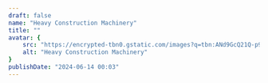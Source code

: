 ```yaml
---
draft: false
name: "Heavy Construction Machinery"
title: ""
avatar: {
    src: "https://encrypted-tbn0.gstatic.com/images?q=tbn:ANd9GcQ21Q-p9xlg1N1QL93shW24pu4Qnz8CTVJXVw&s",
    alt: "Heavy Construction Machinery"
}
publishDate: "2024-06-14 00:03"
---
```

